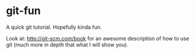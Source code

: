 git-fun
=======

A quick git tutorial.  Hopefully kinda fun.

Look at: http://git-scm.com/book for an awesome description of how to use git (much more in depth that what I will show you).

